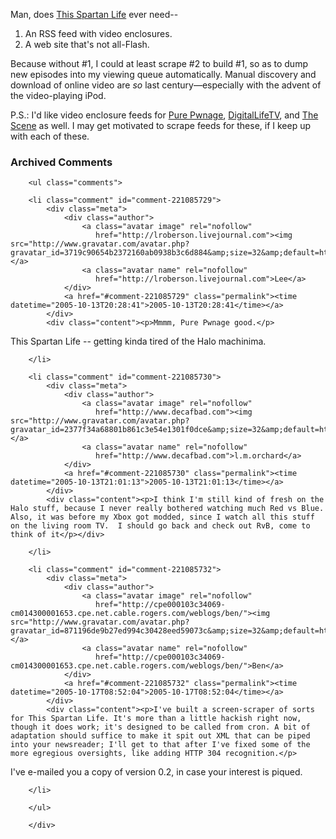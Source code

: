 Man, does [This Spartan Life][tsl] ever need--

  1. An RSS feed with video enclosures.
  2. A web site that's not all-Flash.

Because without #1, I could at least scrape #2 to build #1, so as to dump new episodes into my viewing queue automatically.  Manual discovery and download of online video are *so* last century—especially with the advent of the video-playing iPod.

P.S.: I'd like video enclosure feeds for [Pure Pwnage][pp], [DigitalLifeTV][dlt], and [The Scene][ts] as well.  I may get motivated to scrape feeds for these, if I keep up with each of these.

[ts]: http://www.welcometothescene.com/
[pp]: http://www.purepwnage.com/episodes.html
[dlt]: http://digitallifetv.com/blogs/digitallifetv/default.aspx
[tsl]: http://www.thisspartanlife.com/

<div id="comments" class="comments archived-comments">
            <h3>Archived Comments</h3>
            
        <ul class="comments">
            
        <li class="comment" id="comment-221085729">
            <div class="meta">
                <div class="author">
                    <a class="avatar image" rel="nofollow" 
                       href="http://lroberson.livejournal.com"><img src="http://www.gravatar.com/avatar.php?gravatar_id=3719c90654b2372160ab0938b3c6d884&amp;size=32&amp;default=http://mediacdn.disqus.com/1320279820/images/noavatar32.png"/></a>
                    <a class="avatar name" rel="nofollow" 
                       href="http://lroberson.livejournal.com">Lee</a>
                </div>
                <a href="#comment-221085729" class="permalink"><time datetime="2005-10-13T20:28:41">2005-10-13T20:28:41</time></a>
            </div>
            <div class="content"><p>Mmmm, Pure Pwnage good.</p>

<p>This Spartan Life -- getting kinda tired of the Halo machinima.</p></div>
            
        </li>
    
        <li class="comment" id="comment-221085730">
            <div class="meta">
                <div class="author">
                    <a class="avatar image" rel="nofollow" 
                       href="http://www.decafbad.com"><img src="http://www.gravatar.com/avatar.php?gravatar_id=2377f34a68801b861c3e54e1301f0dce&amp;size=32&amp;default=http://mediacdn.disqus.com/1320279820/images/noavatar32.png"/></a>
                    <a class="avatar name" rel="nofollow" 
                       href="http://www.decafbad.com">l.m.orchard</a>
                </div>
                <a href="#comment-221085730" class="permalink"><time datetime="2005-10-13T21:01:13">2005-10-13T21:01:13</time></a>
            </div>
            <div class="content"><p>I think I'm still kind of fresh on the Halo stuff, because I never really bothered watching much Red vs Blue.  Also, it was before my Xbox got modded, since I watch all this stuff on the living room TV.  I should go back and check out RvB, come to think of it</p></div>
            
        </li>
    
        <li class="comment" id="comment-221085732">
            <div class="meta">
                <div class="author">
                    <a class="avatar image" rel="nofollow" 
                       href="http://cpe000103c34069-cm014300001653.cpe.net.cable.rogers.com/weblogs/ben/"><img src="http://www.gravatar.com/avatar.php?gravatar_id=871196de9b27ed994c30428eed59073c&amp;size=32&amp;default=http://mediacdn.disqus.com/1320279820/images/noavatar32.png"/></a>
                    <a class="avatar name" rel="nofollow" 
                       href="http://cpe000103c34069-cm014300001653.cpe.net.cable.rogers.com/weblogs/ben/">Ben</a>
                </div>
                <a href="#comment-221085732" class="permalink"><time datetime="2005-10-17T08:52:04">2005-10-17T08:52:04</time></a>
            </div>
            <div class="content"><p>I've built a screen-scraper of sorts for This Spartan Life. It's more than a little hackish right now, though it does work; it's designed to be called from cron. A bit of adaptation should suffice to make it spit out XML that can be piped into your newsreader; I'll get to that after I've fixed some of the more egregious oversights, like adding HTTP 304 recognition.</p>

<p>I've e-mailed you a copy of version 0.2, in case your interest is piqued.</p></div>
            
        </li>
    
        </ul>
    
        </div>
    